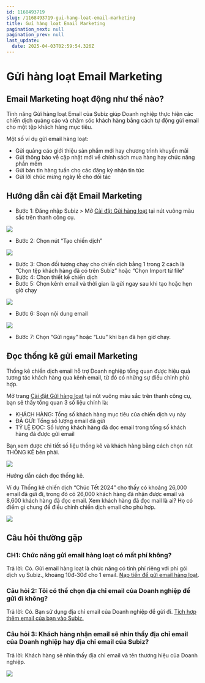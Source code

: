```yaml
---
id: 1168493719
slug: /1168493719-gui-hang-loat-email-marketing
title: Gửi hàng loạt Email Marketing
pagination_next: null
pagination_prev: null
last_update:
  date: 2025-04-03T02:59:54.326Z
---
```


# Gửi hàng loạt Email Marketing

## Email Marketing hoạt động như thế nào?


Tính năng Gửi hàng loạt Email của Subiz giúp Doanh nghiệp thực hiện các chiến dịch quảng cáo và chăm sóc khách hàng bằng cách tự động gửi email cho một tệp khách hàng mục tiêu.



Một số ví dụ gửi email hàng loạt:

- Gửi quảng cáo giới thiệu sản phẩm mới hay chương trình khuyến mãi
- Gửi thông báo về cập nhật mới về chính sách mua hàng hay chức năng phần mềm
- Gửi bản tin hàng tuần cho các đăng ký nhận tin tức
- Gửi lời chúc mừng ngày lễ cho đối tác
## Hướng dẫn cài đặt Email Marketing


- Bước 1: Đăng nhập Subiz &gt; Mở [Cài đặt Gửi hàng loạt](https://app.subiz.com.vn/campaign-list) tại nút vuông màu sắc trên thanh công cụ. 


![](https://vcdn.subiz-cdn.com/file/fishbrjxrrcnezlvpqad_acpxkgumifuoofoosble/unnamed.png)
- Bước 2: Chọn nút “Tạo chiến dịch”




![](https://vcdn.subiz-cdn.com/file/fishbrjxwdpfhjcetsol_acpxkgumifuoofoosble/unnamed.png)


- Bước 3: Chọn đối tượng chạy cho chiến dịch bằng 1 trong 2 cách là “Chọn tệp khách hàng đã có trên Subiz” hoặc “Chọn Import từ file”
- Bước 4: Chọn thiết kế chiến dịch
- Bước 5: Chọn kênh email và thời gian là gửi ngay sau khi tạo hoặc hẹn giờ chạy


![](https://vcdn.subiz-cdn.com/file/fishbrjybqebnbloedzg_acpxkgumifuoofoosble/unnamed.png)


- Bước 6: Soạn nội dung email


![](https://vcdn.subiz-cdn.com/file/fishbrjyfxguupgbqrfx_acpxkgumifuoofoosble/unnamed.png)
- Bước 7: Chọn “Gửi ngay” hoặc “Lưu” khi bạn đã hẹn giờ chạy.
## Đọc thống kê gửi email Marketing


Thống kê chiến dịch email hỗ trợ Doanh nghiệp tổng quan được hiệu quả tương tác khách hàng qua kênh email, từ đó có những sự điều chỉnh phù hợp.



Mở trang [Cài đặt Gửi hàng loạt](https://app.subiz.com.vn/campaign-list) tại nút vuông màu sắc trên thanh công cụ, bạn sẽ thấy tổng quan 3 số liệu chính là:

- KHÁCH HÀNG: Tổng số khách hàng mục tiêu của chiến dịch vụ này
- ĐÃ GỬI: Tổng số lượng email đã gửi
- TỶ LỆ ĐỌC: Số lượng khách hàng đã đọc email trong tổng số khách hàng đã được gửi email



Bạn xem được chi tiết số liệu thống kê và khách hàng bằng cách chọn nút THỐNG KÊ bên phải.




![](https://vcdn.subiz-cdn.com/file/fishbrjyktxidjvmssoy_acpxkgumifuoofoosble/unnamed.png)






Hướng dẫn cách đọc thống kê. 

Ví dụ Thống kê chiến dịch “Chúc Tết 2024” cho thấy có khoảng 26,000 email đã gửi đi, trong đó có 26,000 khách hàng đã nhận được email và 8,600 khách hàng đã đọc email. Xem khách hàng đã đọc mail là ai? Họ có điểm gì chung để điều chỉnh chiến dịch email cho phù hợp.




![](https://vcdn.subiz-cdn.com/file/fishbrjypfcuxtrnrdnf_acpxkgumifuoofoosble/unnamed.png)



## Câu hỏi thường gặp

### CH1: Chức năng gửi email hàng loạt có mất phí không?


Trả lời: Có. Gửi email hàng loạt là chức năng có tính phí riêng với phí gói dịch vụ Subiz., khoảng 10đ-30đ cho 1 email. [Nạp tiền để gửi email hàng loạt](https://app.subiz.com.vn/settings/subscription-info).
### Câu hỏi 2: Tôi có thể chọn địa chỉ email của Doanh nghiệp để gửi đi không?


Trả lời: Có. Bạn sử dụng địa chỉ email của Doanh nghiệp để gửi đi. [Tích hợp thêm email của bạn vào Subiz.](https://app.subiz.com.vn/settings/email)


### Câu hỏi 3: Khách hàng nhận email sẽ nhìn thấy địa chỉ email của Doanh nghiệp hay địa chỉ email của Subiz?


Trả lời: Khách hàng sẽ nhìn thấy địa chỉ email và tên thương hiệu của Doanh nghiệp.


![](https://vcdn.subiz-cdn.com/file/fishbrjytitgzyckfdau_acpxkgumifuoofoosble/unnamed.png)
